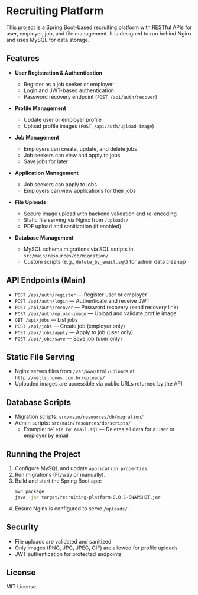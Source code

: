 # Recruiting Platform

This project is a Spring Boot-based recruiting platform with RESTful APIs for user, employer, job, and file management. It is designed to run behind Nginx and uses MySQL for data storage.

## Features

- **User Registration & Authentication**
  - Register as a job seeker or employer
  - Login and JWT-based authentication
  - Password recovery endpoint (`POST /api/auth/recover`)

- **Profile Management**
  - Update user or employer profile
  - Upload profile images (`POST /api/auth/upload-image`)

- **Job Management**
  - Employers can create, update, and delete jobs
  - Job seekers can view and apply to jobs
  - Save jobs for later

- **Application Management**
  - Job seekers can apply to jobs
  - Employers can view applications for their jobs

- **File Uploads**
  - Secure image upload with backend validation and re-encoding
  - Static file serving via Nginx from `/uploads/`
  - PDF upload and sanitization (if enabled)

- **Database Management**
  - MySQL schema migrations via SQL scripts in `src/main/resources/db/migration/`
  - Custom scripts (e.g., `delete_by_email.sql`) for admin data cleanup

## API Endpoints (Main)

- `POST /api/auth/register` — Register user or employer
- `POST /api/auth/login` — Authenticate and receive JWT
- `POST /api/auth/recover` — Password recovery (send recovery link)
- `POST /api/auth/upload-image` — Upload and validate profile image
- `GET /api/jobs` — List jobs
- `POST /api/jobs` — Create job (employer only)
- `POST /api/jobs/apply` — Apply to job (user only)
- `POST /api/jobs/save` — Save job (user only)

## Static File Serving

- Nginx serves files from `/var/www/html/uploads` at `http://wellsjhones.com.br/uploads/`
- Uploaded images are accessible via public URLs returned by the API

## Database Scripts

- Migration scripts: `src/main/resources/db/migration/`
- Admin scripts: `src/main/resources/db/scripts/`
  - Example: `delete_by_email.sql` — Deletes all data for a user or employer by email

## Running the Project

1. Configure MySQL and update `application.properties`.
2. Run migrations (Flyway or manually).
3. Build and start the Spring Boot app:
   ```sh
   mvn package
   java -jar target/recruiting-platform-0.0.1-SNAPSHOT.jar
   ```
4. Ensure Nginx is configured to serve `/uploads/`.

## Security

- File uploads are validated and sanitized
- Only images (PNG, JPG, JPEG, GIF) are allowed for profile uploads
- JWT authentication for protected endpoints

## License

MIT License
